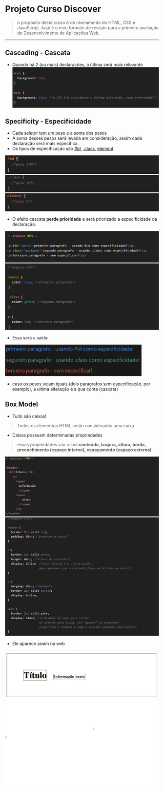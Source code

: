 # Projeto Curso Discover
> o propósito deste curso é de nivelamento do HTML, CSS e JavaScript.
> Aqui é o meu formato de revisão para a primeira avaliação de Desenvolvimento de Aplicações Web.

---
## Cascading - Cascata
- Quando há 2 (ou mais) declarações, a última será mais relevante
![prioridade de cor background](./img-notion/cascading-prioridade.png)

## Specificity - Especificidade
- Cada seletor tem um peso e a soma dos pesos
- A soma desses pesos será levada em consideração, assim cada declaração será mais específica.
- Os tipos de especificação são <u>#id</u>, <u>.class</u>, <u>element</u>

![especificidade #id](./img-notion/especificidade-id.png)
![especificidade .class](./img-notion/especificidade-class.png)
![especificidade element](./img-notion/especificidade-element.png)

- O efeito cascata **perde prioridade** e será priorizado a especificidade da declaração.

![especificidade arquivo HTML](./img-notion/especificidade-arqv-html.png)
![especificidade arquivo CSS](./img-notion/especificidade-arqv-css.png) 

- Essa será a saída:

![especificidade arquivo HTML](./img-notion/resultado-especificidade.png) 

- caso os pesos sejam iguais (dois paragrafos sem especificação, por exemplo), a ultima alteração é a que conta (cascata)

## Box Model 
- Tudo são caixas!
> Todos os elementos HTML serão considerados uma caixa

- Caixas possuem determinadas propriedades
> essas propriedades são o seu **conteúdo, largura, altura, borda, preenchimento (espaço interno), espaçamento (espaço externo)**. 

![boxModel arquivo HTML](./img-notion/boxModel-arqv-html.png) 
![boxModel arquivo CSS](./img-notion/boxModel-arqv-css.png) 

- Ele aparece assim na web

![boxModel resultado web](./img-notion/resultado-boxModel.png) 



